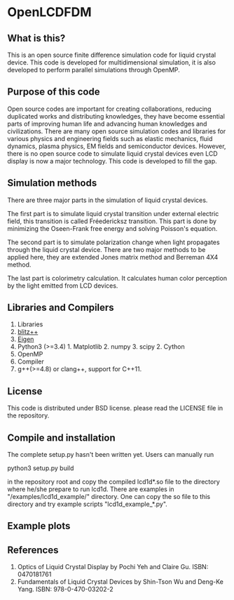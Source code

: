 # OpenLCDFDM
## What is this?
This is an open source finite difference simulation code for liquid crystal device. This code is developed for multidimensional simulation, it is also developed to perform parallel simulations through OpenMP.
## Purpose of this code
Open source codes are important for creating collaborations, reducing duplicated works and distributing knowledges, they have become essential parts of improving human life and advancing human knowledges and civilizations. There are many open source simulation codes and libraries for various physics and engineering fields such as elastic mechanics, fluid dynamics, plasma physics, EM fields and semiconductor devices. However, there is no open source code to simulate liquid crystal devices even LCD display is now a major technology. This code is developed to fill the gap.
## Simulation methods
There are three major parts in the simulation of liquid crystal devices.

The first part is to simulate liquid crystal transition under external electric field, this transition is called Fréedericksz transition. This part is done by minimizing the Oseen-Frank free energy and solving Poisson's equation.

The second part is to simulate polarization change when light propagates through the liquid crystal device. There are two major methods to be applied here, they are extended Jones matrix method and Berreman 4X4 method.

The last part is colorimetry calculation. It calculates human color perception by the light emitted from LCD devices.
## Libraries and Compilers
1. Libraries
  1. [blitz++](http://sourceforge.net/projects/blitz/)
  2. [Eigen](http://eigen.tuxfamily.org/index.php?title=Main_Page)
  3. Python3 (>=3.4)
    1. Matplotlib
    2. numpy
    3. scipy
    2. Cython
  4. OpenMP
2. Compiler
  1. g++(>=4.8) or clang++, support for C++11.

## License
This code is distributed under BSD license. please read the LICENSE file in the repository.

## Compile and installation
The complete setup.py hasn't been written yet. Users can manually run 

  python3 setup.py build

in the repository root and copy the compiled lcd1d\*.so file to the directory where he/she prepare to run lcd1d. There are examples in "/examples/lcd1d_example/" directory. One can copy the so file to this directory and try example scripts "lcd1d_example_\*.py".

## Example plots


## References
1. Optics of Liquid Crystal Display by Pochi Yeh and Claire Gu. ISBN: 0470181761
2. Fundamentals of Liquid Crystal Devices by Shin-Tson Wu and Deng-Ke Yang. ISBN: 978-0-470-03202-2
